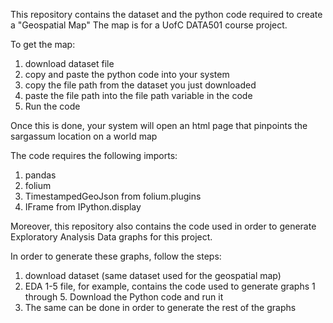 This repository contains the dataset and the python code required to create a "Geospatial Map"
The map is for a UofC DATA501 course project.

To get the map:
1) download dataset file
2) copy and paste the python code into your system
3) copy the file path from the dataset you just downloaded
4) paste the file path into the file path variable in the code
5) Run the code

Once this is done, your system will open an html page that pinpoints the sargassum location on a world map

The code requires the following imports:
1) pandas
2) folium
3) TimestampedGeoJson from folium.plugins
4) IFrame from IPython.display

Moreover, this repository also contains the code used in order to generate Exploratory Analysis Data graphs for this project.

In order to generate these graphs, follow the steps:
1) download dataset (same dataset used for the geospatial map)
2) EDA 1-5 file, for example, contains the code used to generate graphs 1 through 5. Download the Python code and run it
3) The same can be done in order to generate the rest of the graphs
